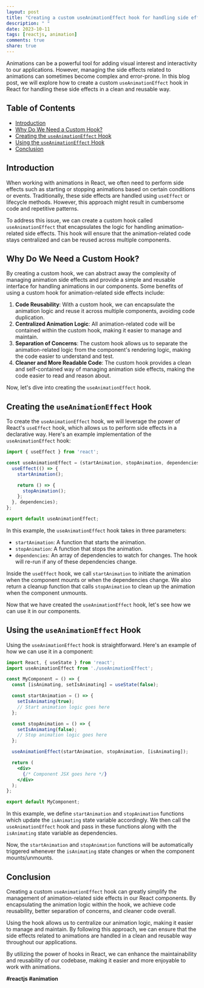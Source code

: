 ```yaml
---
layout: post
title: "Creating a custom useAnimationEffect hook for handling side effects related to animations"
description: " "
date: 2023-10-11
tags: [reactjs, animation]
comments: true
share: true
---
```


Animations can be a powerful tool for adding visual interest and interactivity to our applications. However, managing the side effects related to animations can sometimes become complex and error-prone. In this blog post, we will explore how to create a custom `useAnimationEffect` hook in React for handling these side effects in a clean and reusable way.

## Table of Contents
- [Introduction](#introduction)
- [Why Do We Need a Custom Hook?](#why-do-we-need-a-custom-hook)
- [Creating the `useAnimationEffect` Hook](#creating-the-useanimationeffect-hook)
- [Using the `useAnimationEffect` Hook](#using-the-useanimationeffect-hook)
- [Conclusion](#conclusion)

## Introduction

When working with animations in React, we often need to perform side effects such as starting or stopping animations based on certain conditions or events. Traditionally, these side effects are handled using `useEffect` or lifecycle methods. However, this approach might result in cumbersome code and repetitive patterns.

To address this issue, we can create a custom hook called `useAnimationEffect` that encapsulates the logic for handling animation-related side effects. This hook will ensure that the animation-related code stays centralized and can be reused across multiple components.

## Why Do We Need a Custom Hook?

By creating a custom hook, we can abstract away the complexity of managing animation side effects and provide a simple and reusable interface for handling animations in our components. Some benefits of using a custom hook for animation-related side effects include:

1. **Code Reusability**: With a custom hook, we can encapsulate the animation logic and reuse it across multiple components, avoiding code duplication.
2. **Centralized Animation Logic**: All animation-related code will be contained within the custom hook, making it easier to manage and maintain.
3. **Separation of Concerns**: The custom hook allows us to separate the animation-related logic from the component's rendering logic, making the code easier to understand and test.
4. **Cleaner and More Readable Code**: The custom hook provides a clean and self-contained way of managing animation side effects, making the code easier to read and reason about.

Now, let's dive into creating the `useAnimationEffect` hook.

## Creating the `useAnimationEffect` Hook

To create the `useAnimationEffect` hook, we will leverage the power of React's `useEffect` hook, which allows us to perform side effects in a declarative way. Here's an example implementation of the `useAnimationEffect` hook:

```jsx
import { useEffect } from 'react';

const useAnimationEffect = (startAnimation, stopAnimation, dependencies) => {
  useEffect(() => {
    startAnimation();

    return () => {
      stopAnimation();
    };
  }, dependencies);
};

export default useAnimationEffect;
```

In this example, the `useAnimationEffect` hook takes in three parameters:
- `startAnimation`: A function that starts the animation.
- `stopAnimation`: A function that stops the animation.
- `dependencies`: An array of dependencies to watch for changes. The hook will re-run if any of these dependencies change.

Inside the `useEffect` hook, we call `startAnimation` to initiate the animation when the component mounts or when the dependencies change. We also return a cleanup function that calls `stopAnimation` to clean up the animation when the component unmounts.

Now that we have created the `useAnimationEffect` hook, let's see how we can use it in our components.

## Using the `useAnimationEffect` Hook

Using the `useAnimationEffect` hook is straightforward. Here's an example of how we can use it in a component:

```jsx
import React, { useState } from 'react';
import useAnimationEffect from './useAnimationEffect';

const MyComponent = () => {
  const [isAnimating, setIsAnimating] = useState(false);

  const startAnimation = () => {
    setIsAnimating(true);
    // Start animation logic goes here
  };

  const stopAnimation = () => {
    setIsAnimating(false);
    // Stop animation logic goes here
  };

  useAnimationEffect(startAnimation, stopAnimation, [isAnimating]);

  return (
    <div>
      {/* Component JSX goes here */}
    </div>
  );
};

export default MyComponent;
```

In this example, we define `startAnimation` and `stopAnimation` functions which update the `isAnimating` state variable accordingly. We then call the `useAnimationEffect` hook and pass in these functions along with the `isAnimating` state variable as dependencies.

Now, the `startAnimation` and `stopAnimation` functions will be automatically triggered whenever the `isAnimating` state changes or when the component mounts/unmounts.

## Conclusion

Creating a custom `useAnimationEffect` hook can greatly simplify the management of animation-related side effects in our React components. By encapsulating the animation logic within the hook, we achieve code reusability, better separation of concerns, and cleaner code overall.

Using the hook allows us to centralize our animation logic, making it easier to manage and maintain. By following this approach, we can ensure that the side effects related to animations are handled in a clean and reusable way throughout our applications.

By utilizing the power of hooks in React, we can enhance the maintainability and reusability of our codebase, making it easier and more enjoyable to work with animations.

**#reactjs #animation**
